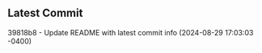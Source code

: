 
## Latest Commit
39818b8 - Update README with latest commit info (2024-08-29 17:03:03 -0400) <Yunxi-Zhou>
